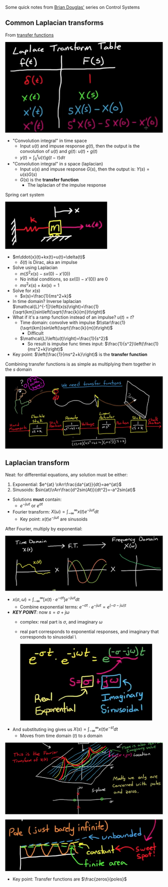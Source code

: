 Some quick notes from [Brian Douglas'](https://www.youtube.com/channel/UCq0imsn84ShAe9PBOFnoIrg)
series on Control Systems

## Common Laplacian transforms

From [transfer functions](https://www.youtube.com/watch?v=oBc_BHxw78s&list=PLUMWjy5jgHK1NC52DXXrriwihVrYZKqjk)

![](images/2021-08-14-21-07-06.png)

- "Convolution integral" in time space
  - Input $u(t)$ and impuse response $g(t)$, then the output is the convolution of $u(t)$ and $g(t)$: $u(t)\star g(t)$
  - $y(t) = \int_0^tu(\tau)g(t-\tau)d\tau$
- "Convolution integral" in $s$ space (laplacian)
  - Input $u(s)$ and impuse response $G(s)$, then the output is: $Y(s)=u(s)G(s)$
  - $G(s)$ is the **transfer function**
    - The laplacian of the impulse response

Spring cart system

![](images/2021-08-14-21-13-46.png)
- $m\ddot{x}(t)+kx(t)=u(t)=\delta(t)$
  - $\delta(t)$ is Dirac, aka an impulse
- Solve using Laplacian
  - $m(S^2x(s) - sx(0) - x'(0))$
  - No initial conditions, so $sx(0) - x'(0))$ are $0$
  - $ms^2x(s) + kx(s) = 1$
- Solve for $x(s)$
  - $x(s)=\frac{1}{ms^2+k}$
- In time domain? Inverse laplacian $\mathcal{L}^{-1|}\left(x(s)\right)=\frac{1}{\sqrt{km}}sin\left(\sqrt{\frac{k}{m}}t\right)$
- What if it's a ramp function instead of an impulse? $u(t)=t$?
  - Time domain: convolve with impulse $t\star\frac{1}{\sqrt{km}}sin\left(\sqrt{\frac{k}{m}}t\right)$
    - Difficult
  - $\mathcal{L}\left(u(t)\right)=\frac{1}{s^2}$
    - So result is impulse func times input: $\frac{1}{s^2}\left(\frac{1}{ms^2+k}\right)$
- Key point: $\left(\frac{1}{ms^2+k}\right)$ is the **transfer function**

Combining transfer functions is as simple as multiplying them together in the $s$ domain

![](images/2021-08-14-21-27-42.png)

## Laplacian transform

Neat: for differential equations, any solution must be either:
1) Exponential: $e^{at} \rArr\frac{da^{at}}{dt}=ae^{at}$
1) Sinusoids: $sin(at)\rArr\frac{d^2sin(At)}{dt^2}=-a^2sin(at)$
- Solutions **must** contain:
  - $e^{-j\omega t}$ or $e^{at}$
- Fourier transform: $X(\omega)=\int_{-\infty}^{\infty}x(t)e^{-j\omega t}dt$
  - Key point: $x(t)e^{-j\omega t}$ are sinusoids

After Fourier, multiply by exponential:

![](images/2021-08-14-22-46-06.png)

- $x(\sigma,\omega)=\int_{-\infty}^{\infty}\left[x(t)\cdot e^{-\sigma t}\right]e^{-j\omega t}dt$
  - Combine exponential terms: $e^{-\sigma t}\cdot e^{-j\omega t}=e^{\left(-\sigma - j\omega\right) t}$
- ***KEY POINT***: now $s=\sigma+j\omega$
  - complex: real part is $\sigma$, and imaginary $\omega$
  - real part corresponds to exponential responses, and imaginary that corresponds to sinusoidal \

    ![](images/2021-08-14-22-51-14.png)
- And substituting ing gives us $X(s)=\int_{-\infty}^{\infty}x(t)e^{-st}dt$
  - Moves from time domain ($t$) to $s$ domain

![](images/2021-08-14-22-55-08.png)

![](images/2021-08-14-22-58-00.png)

- Key point: Transfer functions are $\frac{zeros}{poles}$
